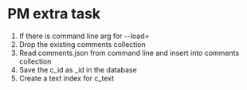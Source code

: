 # PM extra task
1) If there is command line arg for --load=<path to comments.json>
2) Drop the existing comments collection
3) Read comments.json from command line and insert into comments collection
4) Save the c_id as _id in the database
5) Create a text index for c_text
